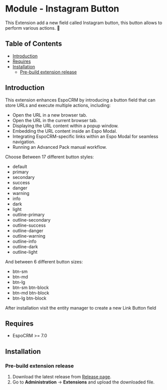 # Module - Instagram Button
This Extension add a new field called Instagram button, this button allows to perform various actions. 🚀

## Table of Contents

* [Introduction](#introduction)
* [Requires](#requires)
* [Installation](#installation)
    * [Pre-build extension release](#pre-build-extension-release)

## Introduction

This extension enhances EspoCRM by introducing a button field that can store URLs and execute multiple actions, including:

- Open the URL in a new browser tab.
- Open the URL in the current browser tab.
- Displaying the URL content within a popup window.
- Embedding the URL content inside an Espo Modal.
- Integrating EspoCRM-specific links within an Espo Modal for seamless navigation.
- Running an Advanced Pack manual workflow.


Choose Between 17 different button styles:
- default
- primary
- secondary
- success
- danger
- warning
- info
- dark
- light
- outline-primary
- outline-secondary
- outline-success
- outline-danger
- outline-warning
- outline-info
- outline-dark
- outline-light


And between 6 different button sizes:
- btn-sm
- btn-md
- btn-lg
- btn-sm btn-block
- btn-md btn-block
- btn-lg btn-block

After installation visit the entity manager to create a new Link Button field



## Requires

- EspoCRM >= 7.0


## Installation

### Pre-build extension release

1. Download the latest release from [Release page](https://github.com/felipemaciel/instagram-button/releases/latest).
2. Go to **Administration** -> **Extensions** and upload the downloaded file.
